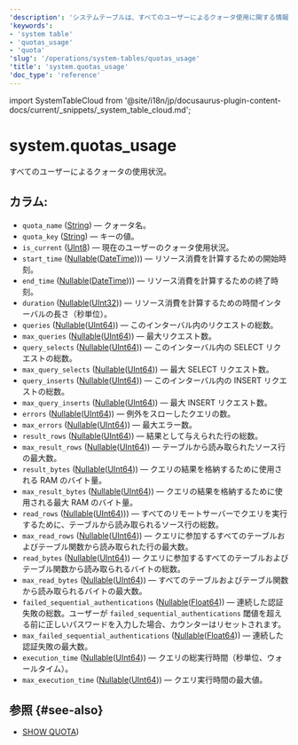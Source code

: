 ```yaml
---
'description': 'システムテーブルは、すべてのユーザーによるクォータ使用に関する情報を含んでいます。'
'keywords':
- 'system table'
- 'quotas_usage'
- 'quota'
'slug': '/operations/system-tables/quotas_usage'
'title': 'system.quotas_usage'
'doc_type': 'reference'
---
```


import SystemTableCloud from '@site/i18n/jp/docusaurus-plugin-content-docs/current/_snippets/_system_table_cloud.md';


# system.quotas_usage

<SystemTableCloud/>

すべてのユーザーによるクォータの使用状況。

## カラム:
- `quota_name` ([String](../../sql-reference/data-types/string.md)) — クォータ名。
- `quota_key` ([String](../../sql-reference/data-types/string.md)) — キーの値。
- `is_current` ([UInt8](/sql-reference/data-types/int-uint#integer-ranges)) — 現在のユーザーのクォータ使用状況。
- `start_time` ([Nullable](../../sql-reference/data-types/nullable.md)([DateTime](../../sql-reference/data-types/datetime.md)))) — リソース消費を計算するための開始時刻。
- `end_time` ([Nullable](../../sql-reference/data-types/nullable.md)([DateTime](../../sql-reference/data-types/datetime.md)))) — リソース消費を計算するための終了時刻。
- `duration` ([Nullable](../../sql-reference/data-types/nullable.md)([UInt32](../../sql-reference/data-types/int-uint.md))) — リソース消費を計算するための時間インターバルの長さ（秒単位）。
- `queries` ([Nullable](../../sql-reference/data-types/nullable.md)([UInt64](../../sql-reference/data-types/int-uint.md))) — このインターバル内のリクエストの総数。
- `max_queries` ([Nullable](../../sql-reference/data-types/nullable.md)([UInt64](../../sql-reference/data-types/int-uint.md))) — 最大リクエスト数。
- `query_selects` ([Nullable](../../sql-reference/data-types/nullable.md)([UInt64](../../sql-reference/data-types/int-uint.md))) — このインターバル内の SELECT リクエストの総数。
- `max_query_selects` ([Nullable](../../sql-reference/data-types/nullable.md)([UInt64](../../sql-reference/data-types/int-uint.md))) — 最大 SELECT リクエスト数。
- `query_inserts` ([Nullable](../../sql-reference/data-types/nullable.md)([UInt64](../../sql-reference/data-types/int-uint.md))) — このインターバル内の INSERT リクエストの総数。
- `max_query_inserts` ([Nullable](../../sql-reference/data-types/nullable.md)([UInt64](../../sql-reference/data-types/int-uint.md))) — 最大 INSERT リクエスト数。
- `errors` ([Nullable](../../sql-reference/data-types/nullable.md)([UInt64](../../sql-reference/data-types/int-uint.md))) — 例外をスローしたクエリの数。
- `max_errors` ([Nullable](../../sql-reference/data-types/nullable.md)([UInt64](../../sql-reference/data-types/int-uint.md))) — 最大エラー数。
- `result_rows` ([Nullable](../../sql-reference/data-types/nullable.md)([UInt64](../../sql-reference/data-types/int-uint.md))) — 結果として与えられた行の総数。
- `max_result_rows` ([Nullable](../../sql-reference/data-types/nullable.md)([UInt64](../../sql-reference/data-types/int-uint.md))) — テーブルから読み取られたソース行の最大数。
- `result_bytes` ([Nullable](../../sql-reference/data-types/nullable.md)([UInt64](../../sql-reference/data-types/int-uint.md))) — クエリの結果を格納するために使用される RAM のバイト量。
- `max_result_bytes` ([Nullable](../../sql-reference/data-types/nullable.md)([UInt64](../../sql-reference/data-types/int-uint.md))) — クエリの結果を格納するために使用される最大 RAM のバイト量。
- `read_rows` ([Nullable](../../sql-reference/data-types/nullable.md)([UInt64](../../sql-reference/data-types/int-uint.md)))) — すべてのリモートサーバーでクエリを実行するために、テーブルから読み取られるソース行の総数。
- `max_read_rows` ([Nullable](../../sql-reference/data-types/nullable.md)([UInt64](../../sql-reference/data-types/int-uint.md))) — クエリに参加するすべてのテーブルおよびテーブル関数から読み取られた行の最大数。
- `read_bytes` ([Nullable](../../sql-reference/data-types/nullable.md)([UInt64](../../sql-reference/data-types/int-uint.md))) — クエリに参加するすべてのテーブルおよびテーブル関数から読み取られるバイトの総数。
- `max_read_bytes` ([Nullable](../../sql-reference/data-types/nullable.md)([UInt64](../../sql-reference/data-types/int-uint.md))) — すべてのテーブルおよびテーブル関数から読み取られるバイトの最大数。
- `failed_sequential_authentications` ([Nullable](../../sql-reference/data-types/nullable.md)([Float64](../../sql-reference/data-types/float.md))) — 連続した認証失敗の総数。ユーザーが `failed_sequential_authentications` 閾値を超える前に正しいパスワードを入力した場合、カウンターはリセットされます。
- `max_failed_sequential_authentications` ([Nullable](../../sql-reference/data-types/nullable.md)([Float64](../../sql-reference/data-types/float.md))) — 連続した認証失敗の最大数。
- `execution_time` ([Nullable](../../sql-reference/data-types/nullable.md)([UInt64](../../sql-reference/data-types/float.md))) — クエリの総実行時間（秒単位、ウォールタイム）。
- `max_execution_time` ([Nullable](../../sql-reference/data-types/nullable.md)([UInt64](../../sql-reference/data-types/float.md))) — クエリ実行時間の最大値。

## 参照 {#see-also}

- [SHOW QUOTA](/sql-reference/statements/show#show-quota))

